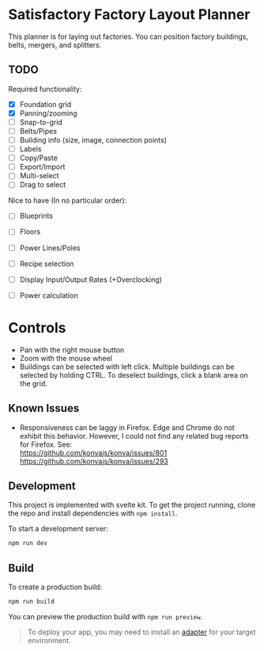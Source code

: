# Satisfactory Factory Layout Planner

This planner is for laying out factories. You can position factory buildings,
belts, mergers, and splitters.

## TODO

Required functionality:

 * [X] Foundation grid
 * [X] Panning/zooming
 * [ ] Snap-to-grid
 * [ ] Belts/Pipes
 * [ ] Building info (size, image, connection points)
 * [ ] Labels
 * [ ] Copy/Paste
 * [ ] Export/Import
 * [ ] Multi-select
 * [ ] Drag to select

Nice to have (In no particular order):

 * [ ] Blueprints
 * [ ] Floors
 * [ ] Power Lines/Poles
 * [ ] Recipe selection
 * [ ] Display Input/Output Rates (+Overclocking)
 * [ ] Power calculation


# Controls

 * Pan with the right mouse button
 * Zoom with the mouse wheel
 * Buildings can be selected with left click. Multiple buildings can be selected
   by holding CTRL. To deselect buildings, click a blank area on the grid.
 

## Known Issues

 * Responsiveness can be laggy in Firefox. Edge and Chrome do not exhibit this behavior.
   However, I could not find any related bug reports for Firefox. See:<br/>
   https://github.com/konvajs/konva/issues/801<br/>
   https://github.com/konvajs/konva/issues/293<br/>


## Development

This project is implemented with svelte kit. To get the project running, 
clone the repo and install dependencies with `npm install`.

To start a development server:

```bash
npm run dev
```


## Build

To create a production build:

```bash
npm run build
```

You can preview the production build with `npm run preview`.

> To deploy your app, you may need to install an [adapter](https://kit.svelte.dev/docs/adapters) 
> for your target environment.
